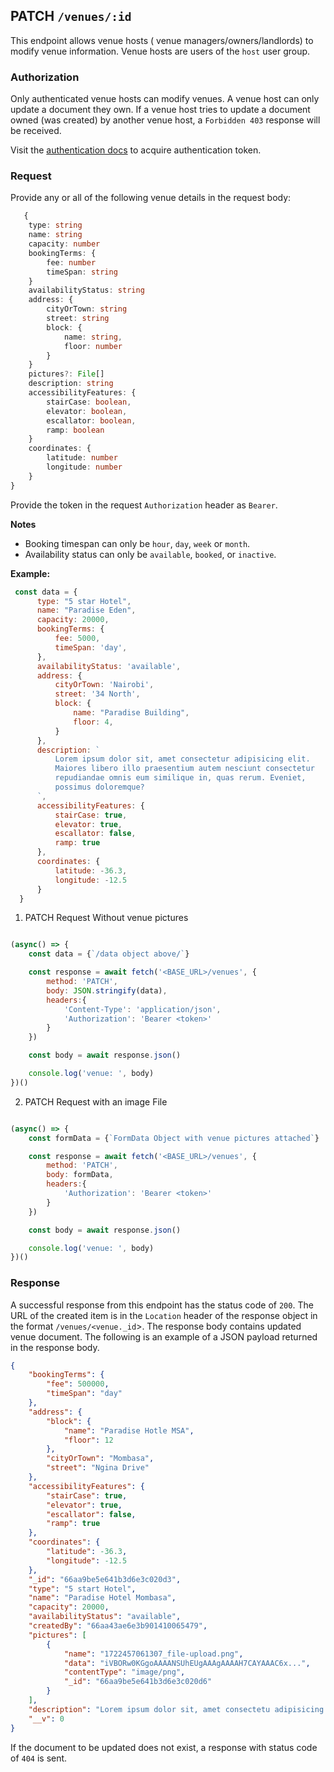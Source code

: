 ## PATCH `/venues/:id`

This endpoint allows venue hosts ( venue managers/owners/landlords) to modify venue information.  Venue hosts are users of the `host` user group.

### Authorization
Only authenticated venue hosts can modify venues. A venue host can only update a document they own. If a venue host tries to update a document owned (was created) by another venue host, a `Forbidden 403` response will be received.

Visit the [authentication docs](../authentication/authentication.md) to acquire authentication token.

### Request
Provide any or all of the following venue details in the request body:


```typescript
   {
    type: string
    name: string
    capacity: number
    bookingTerms: {
        fee: number
        timeSpan: string
    }
    availabilityStatus: string
    address: {
        cityOrTown: string
        street: string
        block: {
            name: string,
            floor: number
        }
    }
    pictures?: File[]
    description: string
    accessibilityFeatures: {
        stairCase: boolean,
        elevator: boolean,
        escallator: boolean,
        ramp: boolean
    }
    coordinates: {
        latitude: number
        longitude: number
    }
}
```

Provide the token in the request `Authorization` header as `Bearer`.

**Notes**
- Booking timespan can only be `hour`, `day`, `week` or `month`.
- Availability status can only be `available`, `booked`, or `inactive`.

**Example:**

  ```javascript
   const data = {
        type: "5 star Hotel",
        name: "Paradise Eden",
        capacity: 20000,
        bookingTerms: {
            fee: 5000,
            timeSpan: 'day',
        },
        availabilityStatus: 'available',
        address: {
            cityOrTown: 'Nairobi',
            street: '34 North',
            block: {
                name: "Paradise Building",
                floor: 4,
            }
        },
        description: `
            Lorem ipsum dolor sit, amet consectetur adipisicing elit. 
            Maiores libero illo praesentium autem nesciunt consectetur 
            repudiandae omnis eum similique in, quas rerum. Eveniet, 
            possimus doloremque?
        `,
        accessibilityFeatures: {
            stairCase: true,
            elevator: true,
            escallator: false,
            ramp: true
        },
        coordinates: {
            latitude: -36.3,
            longitude: -12.5
        }
    }
```

1. PATCH Request Without venue pictures

```javascript

(async() => {
    const data = {`/data object above/`}

    const response = await fetch('<BASE_URL>/venues', {
        method: 'PATCH',
        body: JSON.stringify(data),
        headers:{
            'Content-Type': 'application/json',
            'Authorization': 'Bearer <token>'
        }
    })

    const body = await response.json()

    console.log('venue: ', body)
})()
```

2. PATCH Request with an image File

```javascript

(async() => {
    const formData = {`FormData Object with venue pictures attached`}

    const response = await fetch('<BASE_URL>/venues', {
        method: 'PATCH',
        body: formData,
        headers:{
            'Authorization': 'Bearer <token>'
        }
    })

    const body = await response.json()

    console.log('venue: ', body)
})()
```

### Response

A successful response from this endpoint has the status code of `200`. The URL of the created item is in the `Location` header of the response object in the format `/venues/<venue._id`>. The response body contains updated venue document. The following is an example of a JSON payload returned in the response body.

```json
{
    "bookingTerms": {
        "fee": 500000,
        "timeSpan": "day"
    },
    "address": {
        "block": {
            "name": "Paradise Hotle MSA",
            "floor": 12
        },
        "cityOrTown": "Mombasa",
        "street": "Ngina Drive"
    },
    "accessibilityFeatures": {
        "stairCase": true,
        "elevator": true,
        "escallator": false,
        "ramp": true
    },
    "coordinates": {
        "latitude": -36.3,
        "longitude": -12.5
    },
    "_id": "66aa9be5e641b3d6e3c020d3",
    "type": "5 start Hotel",
    "name": "Paradise Hotel Mombasa",
    "capacity": 20000,
    "availabilityStatus": "available",
    "createdBy": "66aa43ae6e3b901410065479",
    "pictures": [
        {
            "name": "1722457061307_file-upload.png",
            "data": "iVBORw0KGgoAAAANSUhEUgAAAgAAAAH7CAYAAAC6x...",
            "contentType": "image/png",
            "_id": "66aa9be5e641b3d6e3c020d6"
        }
    ],
    "description": "Lorem ipsum dolor sit, amet consectetu adipisicing elit. Maiores libero illo praesentium autem nesciunt consectetur repudiandae omnis eum similique in, quas rerum. Eveniet, possimus doloremque?",
    "__v": 0
}
```

If the document to be updated does not exist, a response with status code of `404` is sent.
